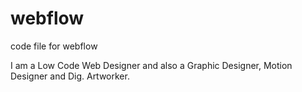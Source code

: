 # webflow
code file for webflow

I am a Low Code Web Designer and also a Graphic Designer, Motion Designer and Dig. Artworker.
